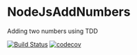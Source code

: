 # NodeJsAddNumbers
Adding two numbers using TDD

[![Build Status](https://travis-ci.org/rajendra-rpavankumar/NodeJsAddNumbers.svg?branch=master)](https://travis-ci.org/rajendra-rpavankumar/NodeJsAddNumbers)
[![codecov](https://codecov.io/gh/rajendra-rpavankumar/NodeJsAddNumbers/branch/master/graph/badge.svg)](https://codecov.io/gh/rajendra-rpavankumar/NodeJsAddNumbers)